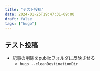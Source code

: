 ```yaml
---
title: "テスト投稿"
date: 2024-01-25T19:47:31+09:00
draft: false
tags: ["hugo"]
---
```

## テスト投稿

* 記事の削除をpublicフォルダに反映させる
  * `hugo --cleanDestinationDir`
  